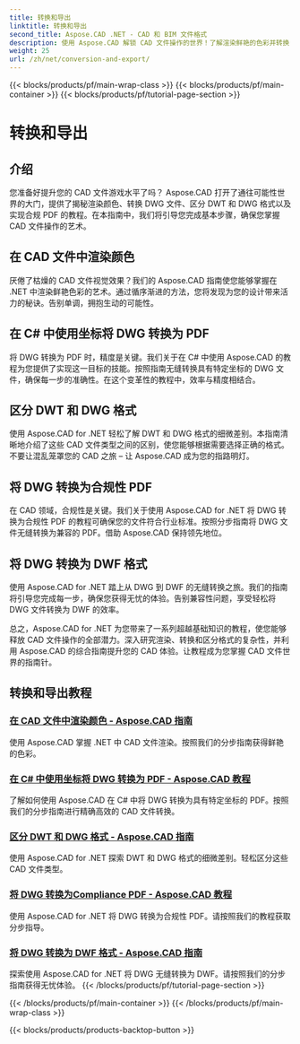 ```yaml
---
title: 转换和导出
linktitle: 转换和导出
second_title: Aspose.CAD .NET - CAD 和 BIM 文件格式
description: 使用 Aspose.CAD 解锁 CAD 文件操作的世界！了解渲染鲜艳的色彩并转换 DWG 文件。深入研究 DWT 和 DWG 格式以获得精确的结果。
weight: 25
url: /zh/net/conversion-and-export/
---
```


{{< blocks/products/pf/main-wrap-class >}}
{{< blocks/products/pf/main-container >}}
{{< blocks/products/pf/tutorial-page-section >}}

# 转换和导出



## 介绍

您准备好提升您的 CAD 文件游戏水平了吗？ Aspose.CAD 打开了通往可能性世界的大门，提供了揭秘渲染颜色、转换 DWG 文件、区分 DWT 和 DWG 格式以及实现合规 PDF 的教程。在本指南中，我们将引导您完成基本步骤，确保您掌握 CAD 文件操作的艺术。

## 在 CAD 文件中渲染颜色

厌倦了枯燥的 CAD 文件视觉效果？我们的 Aspose.CAD 指南使您能够掌握在 .NET 中渲染鲜艳色彩的艺术。通过循序渐进的方法，您将发现为您的设计带来活力的秘诀。告别单调，拥抱生动的可能性。

## 在 C# 中使用坐标将 DWG 转换为 PDF

将 DWG 转换为 PDF 时，精度是关键。我们关于在 C# 中使用 Aspose.CAD 的教程为您提供了实现这一目标的技能。按照指南无缝转换具有特定坐标的 DWG 文件，确保每一步的准确性。在这个变革性的教程中，效率与精度相结合。

## 区分 DWT 和 DWG 格式

使用 Aspose.CAD for .NET 轻松了解 DWT 和 DWG 格式的细微差别。本指南清晰地介绍了这些 CAD 文件类型之间的区别，使您能够根据需要选择正确的格式。不要让混乱笼罩您的 CAD 之旅 – 让 Aspose.CAD 成为您的指路明灯。

## 将 DWG 转换为合规性 PDF

在 CAD 领域，合规性是关键。我们关于使用 Aspose.CAD for .NET 将 DWG 转换为合规性 PDF 的教程可确保您的文件符合行业标准。按照分步指南将 DWG 文件无缝转换为兼容的 PDF。借助 Aspose.CAD 保持领先地位。

## 将 DWG 转换为 DWF 格式

使用 Aspose.CAD for .NET 踏上从 DWG 到 DWF 的无缝转换之旅。我们的指南将引导您完成每一步，确保您获得无忧的体验。告别兼容性问题，享受轻松将 DWG 文件转换为 DWF 的效率。

总之，Aspose.CAD for .NET 为您带来了一系列超越基础知识的教程，使您能够释放 CAD 文件操作的全部潜力。深入研究渲染、转换和区分格式的复杂性，并利用 Aspose.CAD 的综合指南提升您的 CAD 体验。让教程成为您掌握 CAD 文件世界的指南针。
## 转换和导出教程
### [在 CAD 文件中渲染颜色 - Aspose.CAD 指南](./rendering-colors-in-cad-files/)
使用 Aspose.CAD 掌握 .NET 中 CAD 文件渲染。按照我们的分步指南获得鲜艳的色彩。
### [在 C# 中使用坐标将 DWG 转换为 PDF - Aspose.CAD 教程](./converting-dwg-to-pdf-with-coordinates/)
了解如何使用 Aspose.CAD 在 C# 中将 DWG 转换为具有特定坐标的 PDF。按照我们的分步指南进行精确高效的 CAD 文件转换。
### [区分 DWT 和 DWG 格式 - Aspose.CAD 指南](./distinguishing-between-dwt-and-dwg-formats/)
使用 Aspose.CAD for .NET 探索 DWT 和 DWG 格式的细微差别。轻松区分这些 CAD 文件类型。
### [将 DWG 转换为Compliance PDF - Aspose.CAD 教程](./converting-dwg-to-compliance-pdf/)
使用 Aspose.CAD for .NET 将 DWG 转换为合规性 PDF。请按照我们的教程获取分步指导。
### [将 DWG 转换为 DWF 格式 - Aspose.CAD 指南](./converting-dwg-to-dwf/)
探索使用 Aspose.CAD for .NET 将 DWG 无缝转换为 DWF。请按照我们的分步指南获得无忧体验。
{{< /blocks/products/pf/tutorial-page-section >}}

{{< /blocks/products/pf/main-container >}}
{{< /blocks/products/pf/main-wrap-class >}}

{{< blocks/products/products-backtop-button >}}
